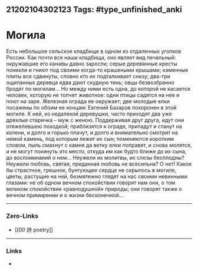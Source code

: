 21202104302123
Tags: #type_unfinished_anki
---
# Могила

Есть небольшое сельское кладбище в одном из отдаленных уголков России. Как почти все наши кладбища, оно являет вид печальный: окружавшие его канавы давно заросли; серые деревянные кресты поникли и гниют под своими когда-то крашеными крышами; каменные плиты все сдвинуты, словно кто их подталкивает снизу; два-три ощипанных деревца едва дают скудную тень; овцы безвозбранно бродят по могилам… Но между ними есть одна, до которой не касается человек, которую не топчет животное: одни птицы садятся на нее и поют на заре. Железная ограда ее окружает; две молодые елки посажены по обоим ее концам: Евгений Базаров похоронен в этой могиле. К ней, из недалекой деревушки, часто приходят два уже дряхлые старичка – муж с женою. Поддерживая друг друга, идут они отяжелевшею походкой; приблизятся к ограде, припадут и станут на колени, и долго и горько плачут, и долго и внимательно смотрят на немой камень, под которым лежит их сын; поменяются коротким словом, пыль смахнут с камня да ветку елки поправят, и снова молятся, и не могут покинуть это место, откуда им как будто ближе до их сына, до воспоминаний о нем… Неужели их молитвы, их слезы бесплодны? Неужели любовь, святая, преданная любовь не всесильна? О нет! Какое бы страстное, грешное, бунтующее сердце не скрылось в могиле, цветы, растущие на ней, безмятежно глядят на нас своими невинными глазами: не об одном вечном спокойствии говорят нам они, о том великом спокойствии «равнодушной» природы; они говорят также о вечном примирении и о жизни бесконечной…

---
### Zero-Links
- [[00 詩 poetry]]
---
### Links
-
